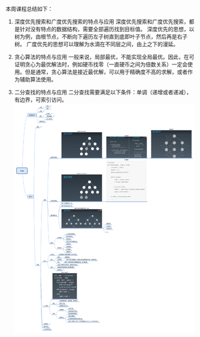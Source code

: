 本周课程总结如下：

1. 深度优先搜索和广度优先搜索的特点与应用
  深度优先搜索和广度优先搜索，都是针对没有特点的数据结构，需要全部遍历找到目标值。
  深度优先的思想，以树为例，由根节点，不断向下遍历左子树直到底即叶子节点，然后再是右子树。
  广度优先的思想可以理解为水滴在不同层之间，由上之下的漫延。

2. 贪心算法的特点与应用
   一般来说，局部最优，不能实现全局最优。因此，在可证明贪心为最优解法时，例如硬币找零（一直硬币之间为倍数关系）一定会使用。但是通常，贪心算法是接近最优解，可以用于精确度不高的求解，或者作为辅助算法使用。

3. 二分查找的特点与应用
  二分查找需要满足以下条件：单调（递增或者递减），有边界，可索引访问。
![week4_学习笔记](wk04.png)